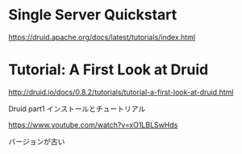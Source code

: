# Single Server Quickstart

https://druid.apache.org/docs/latest/tutorials/index.html



# Tutorial: A First Look at Druid

http://druid.io/docs/0.8.2/tutorials/tutorial-a-first-look-at-druid.html

Druid part1 インストールとチュートリアル

https://www.youtube.com/watch?v=xO1LBLSwHds

バージョンが古い
